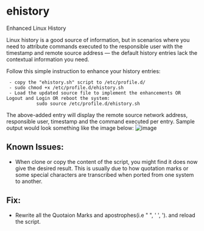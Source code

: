 # ehistory
Enhanced Linux History

Linux history is a good source of information, but in scenarios where you need to attribute commands executed to the responsible user with the timestamp and remote source address — the default history entries lack the contextual information you need.

Follow this simple instruction to enhance your history entries:

     - copy the "ehistory.sh" script to /etc/profile.d/
     - sudo chmod +x /etc/profile.d/ehistory.sh
     - Load the updated source file to implement the enhancements OR Logout and Login OR reboot the system: 
               sudo source /etc/profile.d/ehistory.sh
     

The above-added entry will display the remote source network address, responsible user, timestamp and the command executed per entry. Sample output would look something like the image below:
![image](https://user-images.githubusercontent.com/17173826/203596936-f940baae-8eea-475e-99c9-253a6bea3d83.png)


Known Issues: 
-------------

-    When clone or copy the content of the script, you might find it does now give the desired result. This is usually due to how quotation marks or some special characters are transcribed when ported from one system to another.

Fix:
----
-    Rewrite all the Quotaion Marks and apostrophes(i.e " ", ' ', '). and reload the script.
